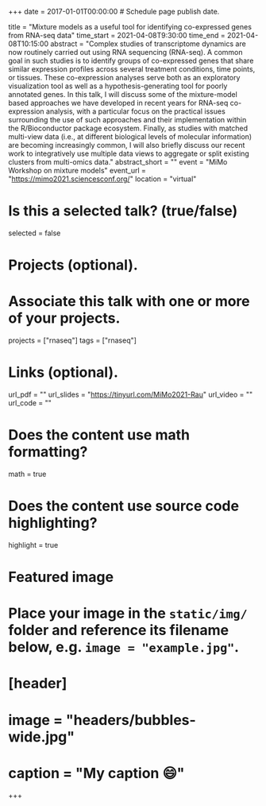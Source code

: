 +++
date = 2017-01-01T00:00:00  # Schedule page publish date.

title = "Mixture models as a useful tool for identifying co-expressed genes from RNA-seq data"
time_start = 2021-04-08T9:30:00
time_end = 2021-04-08T10:15:00
abstract = "Complex studies of transcriptome dynamics are now routinely carried out using RNA sequencing (RNA-seq). A common goal in such studies is to identify groups of co-expressed genes that share similar expression profiles across several treatment conditions, time points, or tissues. These co-expression analyses serve both as an exploratory visualization tool as well as a hypothesis-generating tool for poorly annotated genes. In this talk, I will discuss some of the mixture-model based approaches we have developed in recent years for RNA-seq co-expression analysis, with a particular focus on the practical issues surrounding the use of such approaches and their implementation within the R/Bioconductor package ecosystem. Finally, as studies with matched multi-view data (i.e., at different biological levels of molecular information) are becoming increasingly common, I will also briefly discuss our recent work to integratively use multiple data views to aggregate or split existing clusters from multi-omics data."
abstract_short = ""
event = "MiMo Workshop on mixture models"
event_url = "https://mimo2021.sciencesconf.org/"
location = "virtual"

# Is this a selected talk? (true/false)
selected = false

# Projects (optional).
#   Associate this talk with one or more of your projects.
projects = ["rnaseq"]
tags = ["rnaseq"]

# Links (optional).
url_pdf = ""
url_slides = "https://tinyurl.com/MiMo2021-Rau"
url_video = ""
url_code = ""

# Does the content use math formatting?
math = true

# Does the content use source code highlighting?
highlight = true

# Featured image
# Place your image in the `static/img/` folder and reference its filename below, e.g. `image = "example.jpg"`.
# [header]
# image = "headers/bubbles-wide.jpg"
# caption = "My caption :smile:"

+++

<script async class="speakerdeck-embed" data-id="5204058366664477a86cc0b5109e856f" data-ratio="1.33333333333333" src="//speakerdeck.com/assets/embed.js"></script>
